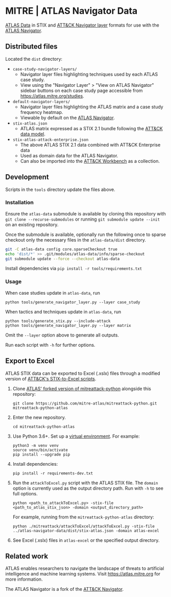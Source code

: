 # MITRE | ATLAS Navigator Data

[ATLAS Data](https://github.com/mitre-atlas/atlas-data) in STIX and [ATT&CK Navigator layer](https://github.com/mitre-attack/attack-navigator/tree/master/layers) formats for use with the [ATLAS Navigator](https://mitre-atlas.github.io/atlas-navigator/).

## Distributed files

Located the `dist` directory:

- `case-study-navigator-layers/`
    + Navigator layer files highlighting techniques used by each ATLAS case study.
    + View using the "Navigator Layer" > "View on ATLAS Navigator" sidebar buttons on each case study page accessible from https://atlas.mitre.org/studies.
- `default-navigator-layers/`
    + Navigator layer files highlighting the ATLAS matrix and a case study frequency heatmap.
    + Viewable by default on the [ATLAS Navigator](https://mitre-atlas.github.io/atlas-navigator/).
- `stix-atlas.json`
    + ATLAS matrix expressed as a STIX 2.1 bundle following the [ATT&CK data model](https://github.com/mitre/cti/blob/master/USAGE.md#the-attck-data-model).
- `stix-atlas-attack-enterprise.json`
    - The above ATLAS STIX 2.1 data combined with ATT&CK Enterprise data
    + Used as domain data for the ATLAS Navigator.
    + Can also be imported into the [ATT&CK Workbench](https://github.com/center-for-threat-informed-defense/attack-workbench-frontend) as a collection.

## Development

Scripts in the `tools` directory update the files above.

### Installation

Ensure the `atlas-data` submodule is available by cloning this repository with `git clone --recurse-submodules` or running `git submodule update --init` on an existing repository.

Once the submodule is available, optionally run the following once to sparse checkout only the necessary files in the `atlas-data/dist` directory.
```bash
git -C atlas-data config core.sparseCheckout true
echo 'dist/*' >> .git/modules/atlas-data/info/sparse-checkout
git submodule update --force --checkout atlas-data
```

Install dependencies via `pip install -r tools/requirements.txt`

### Usage

When case studies update in `atlas-data`, run
```
python tools/generate_navigator_layer.py --layer case_study
```

When tactics and techniques update in `atlas-data`, run
```
python tools/generate_stix.py --include-attack
python tools/generate_navigator_layer.py --layer matrix
```
Omit the `--layer` option above to generate all outputs.

Run each script with `-h` for further options.

## Export to Excel

ATLAS STIX data can be exported to Excel (.xslx) files through a modified version of [ATT&CK's STIX-to-Excel scripts](https://github.com/mitre-attack/mitreattack-python/tree/master/mitreattack/attackToExcel).

1. Clone [ATLAS' forked version of mitreattack-python](https://github.com/mitre-atlas/mitreattack-python.git) alongside this repository:
    ```
    git clone https://github.com/mitre-atlas/mitreattack-python.git mitreattack-python-atlas
    ```

2. Enter the new repository.
    ```
    cd mitreattack-python-atlas
    ```

3. Use Python 3.6+.  Set up a [virtual environment](https://docs.python.org/3/library/venv.html). For example:
    ```
    python3 -m venv venv
    source venv/bin/activate
    pip install --upgrade pip
    ```


4. Install dependencies:
    ```
    pip install -r requirements-dev.txt
    ```

5. Run the `attackToExcel.py` script with the ATLAS STIX file.  The `domain` option is currently used as the output directory path. Run with `-h` to see full options.
    ```
    python <path_to_attackToExcel.py> -stix-file <path_to_atlas_stix_json> -domain <output_directory_path>
    ```
    For example, running from the `mitreattack-python-atlas` directory:
    ```
    python ./mitreattack/attackToExcel/attackToExcel.py -stix-file ../atlas-navigator-data/dist/stix-atlas.json -domain atlas-excel
    ```

6. See Excel (.xslx) files in `atlas-excel` or the specified output directory.


## Related work

ATLAS enables researchers to navigate the landscape of threats to artificial intelligence and machine learning systems.  Visit https://atlas.mitre.org for more information.

The ATLAS Navigator is a fork of the [ATT&CK Navigator](https://mitre-attack.github.io/attack-navigator/).
